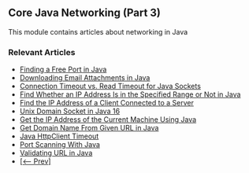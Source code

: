 ## Core Java Networking (Part 3)

This module contains articles about networking in Java

### Relevant Articles

- [Finding a Free Port in Java](https://www.baeldung.com/java-free-port)
- [Downloading Email Attachments in Java](https://www.baeldung.com/java-download-email-attachments)
- [Connection Timeout vs. Read Timeout for Java Sockets](https://www.baeldung.com/java-socket-connection-read-timeout)
- [Find Whether an IP Address Is in the Specified Range or Not in Java](https://www.baeldung.com/java-check-ip-address-range)
- [Find the IP Address of a Client Connected to a Server](https://www.baeldung.com/java-client-get-ip-address)
- [Unix Domain Socket in Java 16](https://www.baeldung.com/java-unix-domain-socket)
- [Get the IP Address of the Current Machine Using Java](https://www.baeldung.com/java-get-ip-address)
- [Get Domain Name From Given URL in Java](https://www.baeldung.com/java-domain-name-from-url)
- [Java HttpClient Timeout](https://www.baeldung.com/java-httpclient-timeout)
- [Port Scanning With Java](https://www.baeldung.com/java-port-scanning)
- [Validating URL in Java](https://www.baeldung.com/java-validate-url)
- [[<-- Prev]](/core-java-modules/core-java-networking-2)
